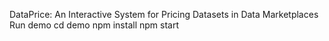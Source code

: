 DataPrice: An Interactive System for Pricing Datasets in Data Marketplaces
Run demo
cd demo
npm install
npm start

